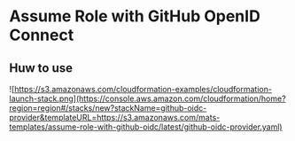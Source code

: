 # Assume Role with GitHub OpenID Connect

## Huw to use

![https://s3.amazonaws.com/cloudformation-examples/cloudformation-launch-stack.png](https://console.aws.amazon.com/cloudformation/home?region=region#/stacks/new?stackName=github-oidc-provider&templateURL=https://s3.amazonaws.com/mats-templates/assume-role-with-github-oidc/latest/github-oidc-provider.yaml)
